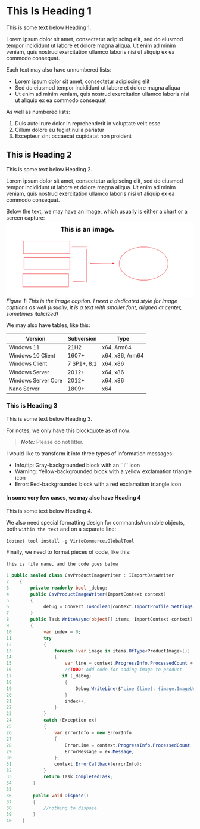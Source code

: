 ﻿# This Is Heading 1
This is some text below Heading 1.

Lorem ipsum dolor sit amet, consectetur adipiscing elit, sed do eiusmod tempor incididunt ut labore et dolore magna aliqua. Ut enim ad minim veniam, quis nostrud exercitation ullamco laboris nisi ut aliquip ex ea commodo consequat.

Each text may also have unnumbered lists:

+ Lorem ipsum dolor sit amet, consectetur adipiscing elit
+ Sed do eiusmod tempor incididunt ut labore et dolore magna aliqua
+ Ut enim ad minim veniam, quis nostrud exercitation ullamco laboris nisi ut aliquip ex ea commodo consequat

As well as numbered lists:

1. Duis aute irure dolor in reprehenderit in voluptate velit esse
2. Cillum dolore eu fugiat nulla pariatur
3. Excepteur sint occaecat cupidatat non proident

## This is Heading 2
This is some text below Heading 2.

Lorem ipsum dolor sit amet, consectetur adipiscing elit, sed do eiusmod tempor incididunt ut labore et dolore magna aliqua. Ut enim ad minim veniam, quis nostrud exercitation ullamco laboris nisi ut aliquip ex ea commodo consequat.

Below the text, we may have an image, which usually is either a chart or a screen capture:
![Master page image sample](media/00-master-page-image-sample.png)
*Figure 1: This is the image caption. I need a dedicated style for image captions as well (usually, it is a text with smaller font, aligned at center, sometimes italicized)*

We may also have tables, like this:

|Version|Subversion|Type|
|-|-|-|
|Windows 11|21H2|x64, Arm64|
|Windows 10 Client|1607+|x64, x86, Arm64|
|Windows Client|7 SP1+, 8.1|x64, x86|
|Windows Server|2012+|x64, x86|
|Windows Server Core|2012+|x64, x86|
|Nano Server|1809+|x64|

### This is Heading 3
This is some text below Heading 3.

For notes, we only have this blockquote as of now:
> ***Note:*** Please do not litter.

I would like to transform it into three types of information messages:

+ Info/tip: Gray-backgrounded block with an ''i'' icon
+ Warning: Yellow-backgrounded block with a yellow exclamation triangle icon
+ Error: Red-backgrounded block with a red exclamation triangle icon

#### In some very few cases, we may also have Heading 4
This is some text below Heading 4.

We also need special formatting design for commands/runnable objects, both `within the text` and on a separate line:

`1dotnet tool install -g VirtoCommerce.GlobalTool`

Finally, we need to format pieces of code, like this:

`this is file name, and the code goes below`
```cs
1 public sealed class CsvProductImageWriter : IImportDataWriter
2    {
3        private readonly bool _debug;
4        public CsvProductImageWriter(ImportContext context)
5        {
6            _debug = Convert.ToBoolean(context.ImportProfile.Settings.FirstOrDefault(x => x.Name == ProductImageImporterSettings.DebugSetting.Name)?.Value ?? false);
7        }
8        public Task WriteAsync(object[] items, ImportContext context)
9        {
10            var index = 0;
11            try
12            {
13                foreach (var image in items.OfType<ProductImage>())
14                {
15                    var line = context.ProgressInfo.ProcessedCount + index;
16                    //TODO: Add code for adding image to product
17                   if (_debug)
18                    {
19                        Debug.WriteLine($"Line {line}: {image.ImageUrl} is added to product #{image.ProductId}");
20                    }
21                    index++;
22                }
23            }
24            catch (Exception ex)
25            {
26                var errorInfo = new ErrorInfo
27                {
28                    ErrorLine = context.ProgressInfo.ProcessedCount + index,
29                    ErrorMessage = ex.Message,
30                };
31                context.ErrorCallback(errorInfo);
32            }
33            return Task.CompletedTask;
34        }
35
36        public void Dispose()
37        {
38            //nothing to dispose
39        }
40    }
```
